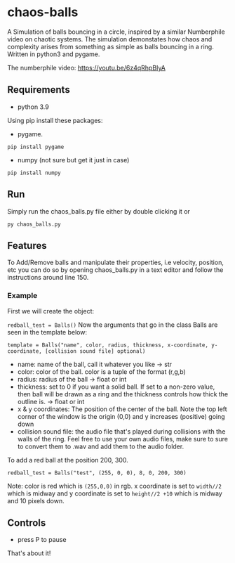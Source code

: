 # chaos-balls

A Simulation of balls bouncing in a circle, inspired by a similar Numberphile video on chaotic systems. The simulation demonstates how chaos and complexity arises from something as simple as balls bouncing in a ring. Written in python3 and pygame.

The numberphile video:
<https://youtu.be/6z4qRhpBIyA>

## Requirements

- python 3.9

Using pip install these packages:

- pygame.

```pip install pygame```

- numpy (not sure but get it just in case)

```pip install numpy```

## Run

Simply run the chaos_balls.py file either by double clicking it or

```py chaos_balls.py```

## Features

To Add/Remove balls and manipulate their properties, i.e velocity, position, etc you can do so by opening chaos_balls.py in a text editor and follow the instructions around line 150.

### Example

First we will create the object:

```redball_test = Balls()```
Now the arguments that go in the class Balls are seen in the template below:

```template = Balls("name", color, radius, thickness, x-coordinate, y-coordinate, [collision sound file] optional)```

- name: name of the ball, call it whatever you like -> str
- color: color of the ball. color is a tuple of the format (r,g,b)
- radius: radius of the ball -> float or int
- thickness: set to 0 if you want a solid ball. If set to a non-zero value, then ball will be drawn as a ring and the thickness controls how thick the outline is. -> float or int
- x & y coordinates: The position of the center of the ball. Note the top left corner of the window is the origin (0,0) and y increases (positive) going down
- collision sound file: the audio file that's played during collisions with the walls of the ring. Feel free to use your own audio files, make sure to sure to convert them to .wav and add them to the audio folder.

To add a red ball at the position 200, 300.

```redball_test = Balls("test", (255, 0, 0), 8, 0, 200, 300)```

Note: color is red which is ```(255,0,0)``` in rgb. x coordinate is set to ```width//2``` which is midway and
y coordinate is set to ```height//2 +10``` which is midway and 10 pixels down.

## Controls

- press P to pause

That's about it!
